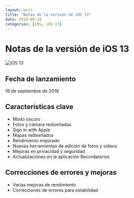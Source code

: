 ```yaml
---
layout: post
title: "Notas de la versión de iOS 13"
date: 2019-09-19
categories: [iOS, iOS 13]
---
```


# Notas de la versión de iOS 13

![iOS 13](https://www.lavanguardia.com/andro4all/hero/2019/09/ios-13-d.jpg?width=768&aspect_ratio=16:9&format=nowebp)

## Fecha de lanzamiento
19 de septiembre de 2019

## Características clave
- Modo oscuro
- Fotos y cámara rediseñadas
- Sign in with Apple
- Mapas rediseñados
- Rendimiento mejorado
- Nuevas herramientas de edición de fotos y videos
- Mejoras en privacidad y seguridad
- Actualizaciones en la aplicación Recordatorios

## Correcciones de errores y mejoras
- Varias mejoras de rendimiento
- Correcciones de errores para estabilidad
